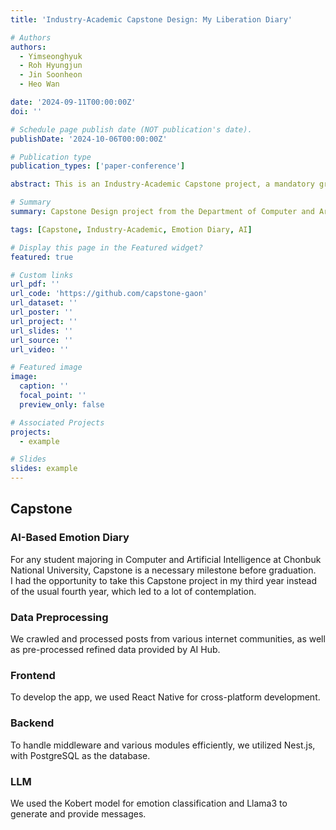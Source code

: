 ```yaml
---
title: 'Industry-Academic Capstone Design: My Liberation Diary'

# Authors
authors:
  - Yimseonghyuk
  - Roh Hyungjun
  - Jin Soonheon
  - Heo Wan

date: '2024-09-11T00:00:00Z'
doi: ''

# Schedule page publish date (NOT publication's date).
publishDate: '2024-10-06T00:00:00Z'

# Publication type
publication_types: ['paper-conference']

abstract: This is an Industry-Academic Capstone project, a mandatory graduation requirement for the Department of Computer and Artificial Intelligence.

# Summary
summary: Capstone Design project from the Department of Computer and Artificial Intelligence at Chonbuk National University

tags: [Capstone, Industry-Academic, Emotion Diary, AI]

# Display this page in the Featured widget?
featured: true

# Custom links
url_pdf: ''
url_code: 'https://github.com/capstone-gaon'
url_dataset: ''
url_poster: ''
url_project: ''
url_slides: ''
url_source: ''
url_video: ''

# Featured image
image:
  caption: ''
  focal_point: ''
  preview_only: false

# Associated Projects
projects:
  - example

# Slides
slides: example
---
```


## Capstone ##

### AI-Based Emotion Diary ###

For any student majoring in Computer and Artificial Intelligence at Chonbuk National University, Capstone is a necessary milestone before graduation.  
I had the opportunity to take this Capstone project in my third year instead of the usual fourth year, which led to a lot of contemplation.

### Data Preprocessing ###

We crawled and processed posts from various internet communities, as well as pre-processed refined data provided by AI Hub.

### Frontend ###

To develop the app, we used React Native for cross-platform development.

### Backend ###

To handle middleware and various modules efficiently, we utilized Nest.js, with PostgreSQL as the database.

### LLM ###

We used the Kobert model for emotion classification and Llama3 to generate and provide messages.
